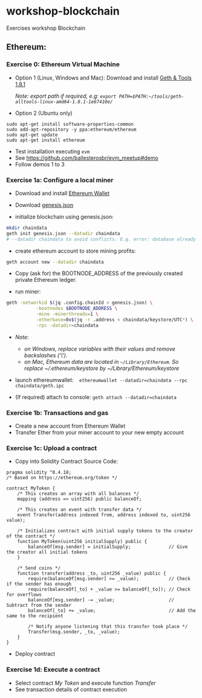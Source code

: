 # workshop-blockchain
Exercises workshop Blockchain

## Ethereum:

  ### Exercise 0: Ethereum Virtual Machine
  - Option 1 (Linux, Windows and Mac): Download and install [Geth & Tools 1.8.1](https://ethereum.github.io/go-ethereum/downloads/)
   
     *Note: export path if required, e.g: `export PATH=$PATH:~/tools/geth-alltools-linux-amd64-1.8.1-1e67410e/`*
  
  - Option 2 (Ubuntu only)
```
sudo apt-get install software-properties-common
sudo add-apt-repository -y ppa:ethereum/ethereum
sudo apt-get update
sudo apt-get install ethereum
```
  - Test installation executing `evm` 
  - See https://github.com/ballesterosbr/evm_meetup#demo
  - Follow demos 1 to 3
  

  ### Exercise 1a: Configure a local miner
  - Download and install [Ethereum Wallet](https://github.com/ethereum/mist/releases)
  - Download [genesis.json](https://raw.githubusercontent.com/beeva-mariorodriguez/lab-workshop-blockchain-2017/master/files/genesis.json)
  
  - initialize blockchain using genesis.json:
  
  ```bash
  mkdir chaindata
  geth init genesis.json --datadir chaindata
  # --datadir chaindata to avoid conflicts. E.g. error: database already contains an incompatible genesis block
  ```
  
  - create ethereum account to store mining profits:
  
  ```bash
  geth account new --datadir chaindata
  ```
  - Copy (ask for) the BOOTNODE_ADDRESS of the previously created private Ethereum ledger.
  
  - run miner:
  ```bash
  geth -networkid $(jq .config.chainId < genesis.json) \
             -bootnodes $BOOTNODE_ADDRESS \
             -mine -minerthreads=1 \
             -etherbase=0x$(jq -r .address < chaindata/keystore/UTC*) \
             -rpc -datadir=chaindata
  ```
  - *Note*: 
    - *on Windows, replace variables with their values and remove backslashes ('\\').*
    - *on Mac, Ethereum data are located in `~/Library/Ethereum`. So replace ~/.ethereum/keystore by ~/Library/Ethereum/keystore*
  
  - launch ethereumwallet:
  ```
  ethereumwallet --datadir=chaindata --rpc chaindata/geth.ipc
  ```
  
  - (If required) attach to console: `geth attach --datadir=chaindata`
  
  ### Exercise 1b: Transactions and gas
  - Create a new account from Ethereum Wallet
  - Transfer Ether from your miner account to your new empty account
  
  ### Exercise 1c: Upload a contract
  - Copy into Solidity Contract Source Code:
```
pragma solidity ^0.4.18;
/* Based on https://ethereum.org/token */

contract MyToken {
    /* This creates an array with all balances */
    mapping (address => uint256) public balanceOf;
    
    /* This creates an event with transfer data */
    event Transfer(address indexed from, address indexed to, uint256 value);

    /* Initializes contract with initial supply tokens to the creator of the contract */
    function MyToken(uint256 initialSupply) public {
        balanceOf[msg.sender] = initialSupply;              // Give the creator all initial tokens
    }

    /* Send coins */
    function transfer(address _to, uint256 _value) public {
        require(balanceOf[msg.sender] >= _value);           // Check if the sender has enough
        require(balanceOf[_to] + _value >= balanceOf[_to]); // Check for overflows
        balanceOf[msg.sender] -= _value;                    // Subtract from the sender
        balanceOf[_to] += _value;                           // Add the same to the recipient
        
        /* Notify anyone listening that this transfer took place */
        Transfer(msg.sender, _to, _value);
    }
}

```
- Deploy contract

### Exercise 1d: Execute a contract
- Select contract *My Token* and execute function *Transfer*
- See transaction details of contract execution

